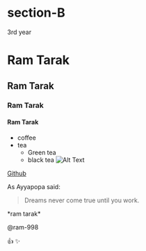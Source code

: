 # section-B
3rd year

# Ram Tarak
## Ram Tarak
### Ram Tarak
#### Ram Tarak

* coffee
* tea
  * Green tea
  * black tea
![Alt Text](https://assets.telegraphindia.com/telegraph/2021/Mar/1616346128_22spors_2c.jpg)


[Github](https://www.google.com/)

As Ayyapopa said:

>Dreams never come true
>until you work.
>

\*ram tarak\*

@ram-998

:+1: :sparkles:
